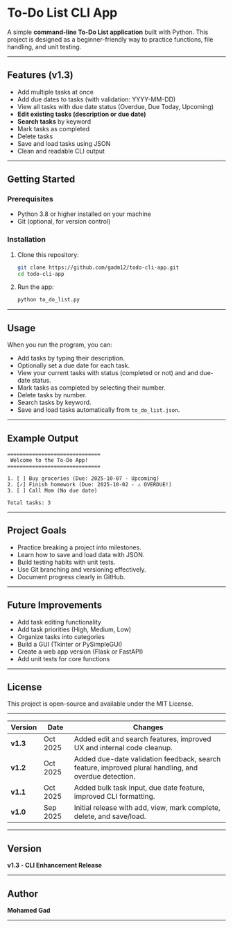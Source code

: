 # To-Do List CLI App

A simple **command-line To-Do List application** built with Python.
This project is designed as a beginner-friendly way to practice functions, file handling, and unit testing.

---

## Features (v1.3)

* Add multiple tasks at once
* Add due dates to tasks (with validation: YYYY-MM-DD)
* View all tasks with due date status (Overdue, Due Today, Upcoming)
* **Edit existing tasks (description or due date)**
* **Search tasks** by keyword
* Mark tasks as completed
* Delete tasks
* Save and load tasks using JSON
* Clean and readable CLI output  

---

## Getting Started

### Prerequisites

* Python 3.8 or higher installed on your machine
* Git (optional, for version control)

### Installation

1. Clone this repository:

   ```bash
   git clone https://github.com/gadm12/todo-cli-app.git
   cd todo-cli-app
   ```
2. Run the app:

   ```bash
   python to_do_list.py
   ```

---

## Usage

When you run the program, you can:

* Add tasks by typing their description.
* Optionally set a due date for each task.
* View your current tasks with status (completed or not) and and due-date status.
* Mark tasks as completed by selecting their number.
* Delete tasks by number.
* Search tasks by keyword.
* Save and load tasks automatically from `to_do_list.json`.

---

## Example Output

```
==============================
 Welcome to the To-Do App!
==============================

1. [ ] Buy groceries (Due: 2025-10-07 - Upcoming)
2. [✓] Finish homework (Due: 2025-10-02 - ⚠ OVERDUE!)
3. [ ] Call Mom (No due date)

Total tasks: 3

```

---

## Project Goals

* Practice breaking a project into milestones.
* Learn how to save and load data with JSON.
* Build testing habits with unit tests.
* Use Git branching and versioning effectively.
* Document progress clearly in GitHub.

---

## Future Improvements

* Add task editing functionality
* Add task priorities (High, Medium, Low)
* Organize tasks into categories
* Build a GUI (Tkinter or PySimpleGUI)
* Create a web app version (Flask or FastAPI)
* Add unit tests for core functions

---

## License

This project is open-source and available under the MIT License.

---

| Version | Date       | Changes                                                                 |
|----------|------------|--------------------------------------------------------------------------|
| **v1.3** | Oct 2025   | Added edit and search features, improved UX and internal code cleanup.   |
| **v1.2** | Oct 2025   | Added due-date validation feedback, search feature, improved plural handling, and overdue detection.   |
| **v1.1** | Oct 2025   | Added bulk task input, due date feature, improved CLI formatting.       |
| **v1.0** | Sep 2025   | Initial release with add, view, mark complete, delete, and save/load.   |



---

## Version 

**v1.3 - CLI Enhancement Release**

---

## Author

**Mohamed Gad**

---
